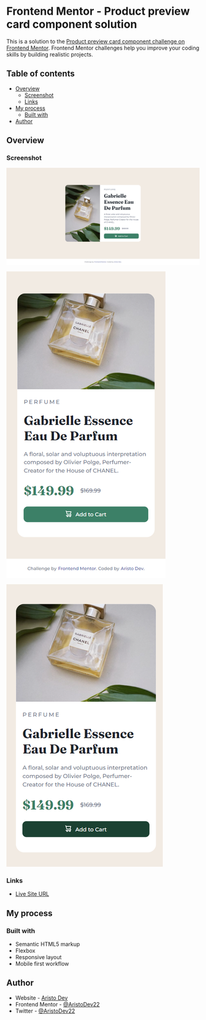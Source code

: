 # Frontend Mentor - Product preview card component solution

This is a solution to the [Product preview card component challenge on Frontend Mentor](https://www.frontendmentor.io/challenges/product-preview-card-component-GO7UmttRfa). Frontend Mentor challenges help you improve your coding skills by building realistic projects. 

## Table of contents

- [Overview](#overview)
  - [Screenshot](#screenshot)
  - [Links](#links)
- [My process](#my-process)
  - [Built with](#built-with)
- [Author](#author)

## Overview

### Screenshot

![](./desktop-screenshot.png)

![](./mobile-screenshot.png)

![](./mobile-screenshot-active.png)


### Links

- [Live Site URL](https://aristodev22.github.io/FeM-Product-preview-card-component/)

## My process

### Built with

- Semantic HTML5 markup
- Flexbox
- Responsive layout
- Mobile first workflow

## Author

- Website - [Aristo Dev](https://www.aristodev.com)
- Frontend Mentor - [@AristoDev22](https://www.frontendmentor.io/profile/aristodev22)
- Twitter - [@AristoDev22](https://www.twitter.com/aristodev22)
